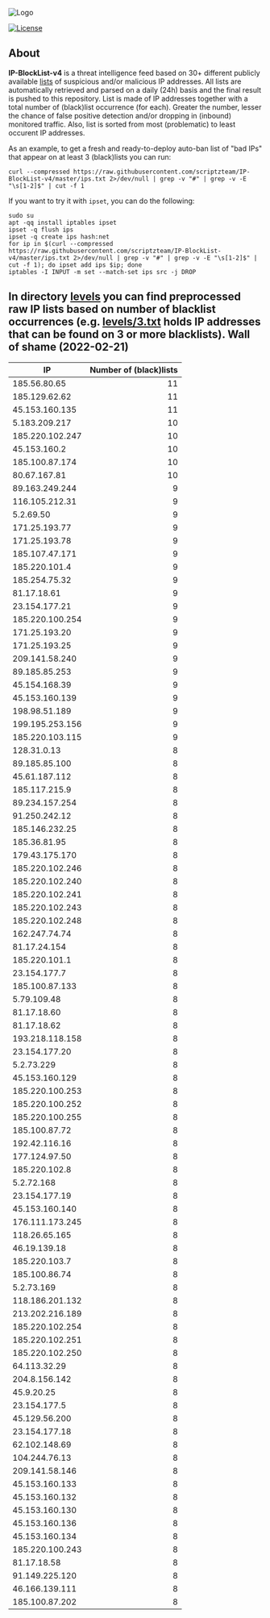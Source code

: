 ![Logo](https://i.imgur.com/PyKLAe7.png)

[![License](https://img.shields.io/badge/license-The_Unlicense-red.svg)](https://unlicense.org/)

About
----

**IP-BlockList-v4** is a threat intelligence feed based on 30+ different publicly available [lists](https://github.com/stamparm/maltrail) of suspicious and/or malicious IP addresses. All lists are automatically retrieved and parsed on a daily (24h) basis and the final result is pushed to this repository. List is made of IP addresses together with a total number of (black)list occurrence (for each). Greater the number, lesser the chance of false positive detection and/or dropping in (inbound) monitored traffic. Also, list is sorted from most (problematic) to least occurent IP addresses.

As an example, to get a fresh and ready-to-deploy auto-ban list of "bad IPs" that appear on at least 3 (black)lists you can run:

```
curl --compressed https://raw.githubusercontent.com/scriptzteam/IP-BlockList-v4/master/ips.txt 2>/dev/null | grep -v "#" | grep -v -E "\s[1-2]$" | cut -f 1
```

If you want to try it with `ipset`, you can do the following:

```
sudo su
apt -qq install iptables ipset
ipset -q flush ips
ipset -q create ips hash:net
for ip in $(curl --compressed https://raw.githubusercontent.com/scriptzteam/IP-BlockList-v4/master/ips.txt 2>/dev/null | grep -v "#" | grep -v -E "\s[1-2]$" | cut -f 1); do ipset add ips $ip; done
iptables -I INPUT -m set --match-set ips src -j DROP
```

In directory [levels](levels) you can find preprocessed raw IP lists based on number of blacklist occurrences (e.g. [levels/3.txt](levels/3.txt) holds IP addresses that can be found on 3 or more blacklists).
Wall of shame (2022-02-21)
----

|IP|Number of (black)lists|
|---|--:|
185.56.80.65|11
185.129.62.62|11
45.153.160.135|11
5.183.209.217|10
185.220.102.247|10
45.153.160.2|10
185.100.87.174|10
80.67.167.81|10
89.163.249.244|9
116.105.212.31|9
5.2.69.50|9
171.25.193.77|9
171.25.193.78|9
185.107.47.171|9
185.220.101.4|9
185.254.75.32|9
81.17.18.61|9
23.154.177.21|9
185.220.100.254|9
171.25.193.20|9
171.25.193.25|9
209.141.58.240|9
89.185.85.253|9
45.154.168.39|9
45.153.160.139|9
198.98.51.189|9
199.195.253.156|9
185.220.103.115|9
128.31.0.13|8
89.185.85.100|8
45.61.187.112|8
185.117.215.9|8
89.234.157.254|8
91.250.242.12|8
185.146.232.25|8
185.36.81.95|8
179.43.175.170|8
185.220.102.246|8
185.220.102.240|8
185.220.102.241|8
185.220.102.243|8
185.220.102.248|8
162.247.74.74|8
81.17.24.154|8
185.220.101.1|8
23.154.177.7|8
185.100.87.133|8
5.79.109.48|8
81.17.18.60|8
81.17.18.62|8
193.218.118.158|8
23.154.177.20|8
5.2.73.229|8
45.153.160.129|8
185.220.100.253|8
185.220.100.252|8
185.220.100.255|8
185.100.87.72|8
192.42.116.16|8
177.124.97.50|8
185.220.102.8|8
5.2.72.168|8
23.154.177.19|8
45.153.160.140|8
176.111.173.245|8
118.26.65.165|8
46.19.139.18|8
185.220.103.7|8
185.100.86.74|8
5.2.73.169|8
118.186.201.132|8
213.202.216.189|8
185.220.102.254|8
185.220.102.251|8
185.220.102.250|8
64.113.32.29|8
204.8.156.142|8
45.9.20.25|8
23.154.177.5|8
45.129.56.200|8
23.154.177.18|8
62.102.148.69|8
104.244.76.13|8
209.141.58.146|8
45.153.160.133|8
45.153.160.132|8
45.153.160.130|8
45.153.160.136|8
45.153.160.134|8
185.220.100.243|8
81.17.18.58|8
91.149.225.120|8
46.166.139.111|8
185.100.87.202|8
